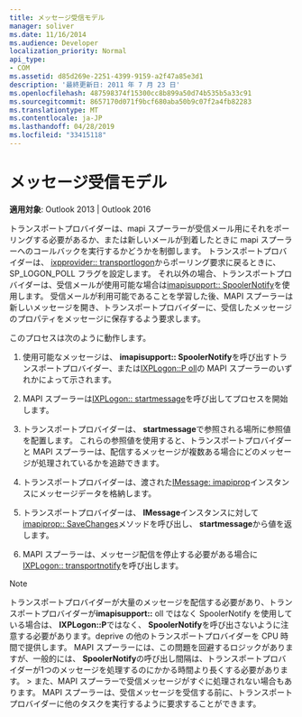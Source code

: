 ```yaml
---
title: メッセージ受信モデル
manager: soliver
ms.date: 11/16/2014
ms.audience: Developer
localization_priority: Normal
api_type:
- COM
ms.assetid: d85d269e-2251-4399-9159-a2f47a85e3d1
description: '最終更新日: 2011 年 7 月 23 日'
ms.openlocfilehash: 487598374f15300cc8b899a50d74b535b5a33c91
ms.sourcegitcommit: 8657170d071f9bcf680aba50b9c07f2a4fb82283
ms.translationtype: MT
ms.contentlocale: ja-JP
ms.lasthandoff: 04/28/2019
ms.locfileid: "33415118"
---
```

# <a name="message-reception-model"></a>メッセージ受信モデル

  
  
**適用対象**: Outlook 2013 | Outlook 2016 
  
トランスポートプロバイダーは、mapi スプーラーが受信メール用にそれをポーリングする必要があるか、または新しいメールが到着したときに mapi スプーラーへのコールバックを実行するかどうかを制御します。 トランスポートプロバイダーは、 [ixpprovider:: transportlogon](ixpprovider-transportlogon.md)からポーリング要求に戻るときに、SP_LOGON_POLL フラグを設定します。 それ以外の場合、トランスポートプロバイダーは、受信メールが使用可能な場合は[imapisupport:: SpoolerNotify](imapisupport-spoolernotify.md)を使用します。 受信メールが利用可能であることを学習した後、MAPI スプーラーは新しいメッセージを開き、トランスポートプロバイダーに、受信したメッセージのプロパティをメッセージに保存するよう要求します。 
  
このプロセスは次のように動作します。
  
1. 使用可能なメッセージは、 **imapisupport:: SpoolerNotify**を呼び出すトランスポートプロバイダー、または[IXPLogon::P oll](ixplogon-poll.md)の MAPI スプーラーのいずれかによって示されます。
    
2. MAPI スプーラーは[IXPLogon:: startmessage](ixplogon-startmessage.md)を呼び出してプロセスを開始します。 
    
3. トランスポートプロバイダーは、 **startmessage**で参照される場所に参照値を配置します。 これらの参照値を使用すると、トランスポートプロバイダーと MAPI スプーラーは、配信するメッセージが複数ある場合にどのメッセージが処理されているかを追跡できます。
    
4. トランスポートプロバイダーは、渡された[IMessage: imapiprop](imessageimapiprop.md)インスタンスにメッセージデータを格納します。 
    
5. トランスポートプロバイダーは、 **IMessage**インスタンスに対して[imapiprop:: SaveChanges](imapiprop-savechanges.md)メソッドを呼び出し、 **startmessage**から値を返します。
    
6. MAPI スプーラーは、メッセージ配信を停止する必要がある場合に[IXPLogon:: transportnotify](ixplogon-transportnotify.md)を呼び出します。 
    
> [!NOTE]
> トランスポートプロバイダーが大量のメッセージを配信する必要があり、トランスポートプロバイダーが**imapisupport::** oll ではなく SpoolerNotify を使用している場合は、 **IXPLogon::P**ではなく、 **SpoolerNotify**を呼び出さないように注意する必要があります。deprive の他のトランスポートプロバイダーを CPU 時間で提供します。 MAPI スプーラーには、この問題を回避するロジックがありますが、一般的には、 **SpoolerNotify**の呼び出し間隔は、トランスポートプロバイダーが1つのメッセージを処理するのにかかる時間より長くする必要があります。 > また、MAPI スプーラーで受信メッセージがすぐに処理されない場合もあります。 MAPI スプーラーは、受信メッセージを受信する前に、トランスポートプロバイダーに他のタスクを実行するように要求することができます。 
  

